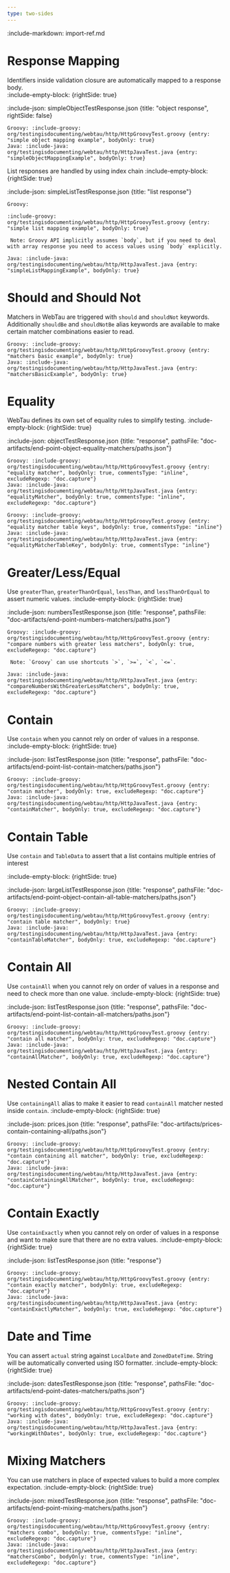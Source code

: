 ```yaml
---
type: two-sides
---
```


:include-markdown: import-ref.md
 
# Response Mapping

Identifiers inside validation closure are automatically mapped to a response body.  
:include-empty-block: {rightSide: true}

:include-json: simpleObjectTestResponse.json {title: "object response", rightSide: false}

```tabs {rightSide: true}
Groovy: :include-groovy: org/testingisdocumenting/webtau/http/HttpGroovyTest.groovy {entry: "simple object mapping example", bodyOnly: true}
Java: :include-java: org/testingisdocumenting/webtau/http/HttpJavaTest.java {entry: "simpleObjectMappingExample", bodyOnly: true}
```

List responses are handled by using index chain
:include-empty-block: {rightSide: true}

:include-json: simpleListTestResponse.json {title: "list response"}

```tabs {rightSide: true}
Groovy: 

:include-groovy: org/testingisdocumenting/webtau/http/HttpGroovyTest.groovy {entry: "simple list mapping example", bodyOnly: true}

 Note: Groovy API implicitly assumes `body`, but if you need to deal with array response you need to access values using `body` explicitly.

Java: :include-java: org/testingisdocumenting/webtau/http/HttpJavaTest.java {entry: "simpleListMappingExample", bodyOnly: true}
```

# Should and Should Not

Matchers in WebTau are triggered with `should` and `shouldNot` keywords.
Additionally `shouldBe` and `shouldNotBe` alias keywords are available to make certain matcher combinations easier to read.

```tabs {rightSide: true}
Groovy: :include-groovy: org/testingisdocumenting/webtau/http/HttpGroovyTest.groovy {entry: "matchers basic example", bodyOnly: true}
Java: :include-java: org/testingisdocumenting/webtau/http/HttpJavaTest.java {entry: "matchersBasicExample", bodyOnly: true}
```

# Equality

WebTau defines its own set of equality rules to simplify testing. 
:include-empty-block: {rightSide: true}
 
:include-json: objectTestResponse.json {title: "response", pathsFile: "doc-artifacts/end-point-object-equality-matchers/paths.json"}

```tabs {rightSide: true}
Groovy: :include-groovy: org/testingisdocumenting/webtau/http/HttpGroovyTest.groovy {entry: "equality matcher", bodyOnly: true, commentsType: "inline", excludeRegexp: "doc.capture"}
Java: :include-java: org/testingisdocumenting/webtau/http/HttpJavaTest.java {entry: "equalityMatcher", bodyOnly: true, commentsType: "inline", excludeRegexp: "doc.capture"}
```

```tabs {rightSide: true}
Groovy: :include-groovy: org/testingisdocumenting/webtau/http/HttpGroovyTest.groovy {entry: "equality matcher table keys", bodyOnly: true, commentsType: "inline"}
Java: :include-java: org/testingisdocumenting/webtau/http/HttpJavaTest.java {entry: "equalityMatcherTableKey", bodyOnly: true, commentsType: "inline"}
```


# Greater/Less/Equal

Use `greaterThan`, `greaterThanOrEqual`, `lessThan`, and `lessThanOrEqual` to assert numeric values. 
:include-empty-block: {rightSide: true}

:include-json: numbersTestResponse.json {title: "response", pathsFile: "doc-artifacts/end-point-numbers-matchers/paths.json"}

```tabs {rightSide: true}
Groovy: :include-groovy: org/testingisdocumenting/webtau/http/HttpGroovyTest.groovy {entry: "compare numbers with greater less matchers", bodyOnly: true, excludeRegexp: "doc.capture"}
 
 Note: `Groovy` can use shortcuts `>`, `>=`, `<`, `<=`.

Java: :include-java: org/testingisdocumenting/webtau/http/HttpJavaTest.java {entry: "compareNumbersWithGreaterLessMatchers", bodyOnly: true, excludeRegexp: "doc.capture"}
```

# Contain

Use `contain` when you cannot rely on order of values in a response. 
:include-empty-block: {rightSide: true}

:include-json: listTestResponse.json {title: "response", pathsFile: "doc-artifacts/end-point-list-contain-matchers/paths.json"}

```tabs {rightSide: true}
Groovy: :include-groovy: org/testingisdocumenting/webtau/http/HttpGroovyTest.groovy {entry: "contain matcher", bodyOnly: true, excludeRegexp: "doc.capture"}
Java: :include-java: org/testingisdocumenting/webtau/http/HttpJavaTest.java {entry: "containMatcher", bodyOnly: true, excludeRegexp: "doc.capture"}
```

# Contain Table

Use `contain` and `TableData` to assert that a list contains multiple entries of interest

:include-empty-block: {rightSide: true}

:include-json: largeListTestResponse.json {title: "response", pathsFile: "doc-artifacts/end-point-object-contain-all-table-matchers/paths.json"}

```tabs {rightSide: true}
Groovy: :include-groovy: org/testingisdocumenting/webtau/http/HttpGroovyTest.groovy {entry: "contain table matcher", bodyOnly: true}
Java: :include-java: org/testingisdocumenting/webtau/http/HttpJavaTest.java {entry: "containTableMatcher", bodyOnly: true, excludeRegexp: "doc.capture"}
```

# Contain All

Use `containAll` when you cannot rely on order of values in a response and need to check more than one value. 
:include-empty-block: {rightSide: true}

:include-json: listTestResponse.json {title: "response", pathsFile: "doc-artifacts/end-point-list-contain-all-matchers/paths.json"}

```tabs {rightSide: true}
Groovy: :include-groovy: org/testingisdocumenting/webtau/http/HttpGroovyTest.groovy {entry: "contain all matcher", bodyOnly: true, excludeRegexp: "doc.capture"}
Java: :include-java: org/testingisdocumenting/webtau/http/HttpJavaTest.java {entry: "containAllMatcher", bodyOnly: true, excludeRegexp: "doc.capture"}
```

# Nested Contain All

Use `containingAll` alias to make it easier to read `containAll` matcher nested inside `contain`.
:include-empty-block: {rightSide: true}

:include-json: prices.json {title: "response", pathsFile: "doc-artifacts/prices-contain-containing-all/paths.json"}

```tabs {rightSide: true}
Groovy: :include-groovy: org/testingisdocumenting/webtau/http/HttpGroovyTest.groovy {entry: "contain containing all matcher", bodyOnly: true, excludeRegexp: "doc.capture"}
Java: :include-java: org/testingisdocumenting/webtau/http/HttpJavaTest.java {entry: "containContainingAllMatcher", bodyOnly: true, excludeRegexp: "doc.capture"}
```

# Contain Exactly 

Use `containExactly` when you cannot rely on order of values in a response and want to make sure that there are no extra values.
:include-empty-block: {rightSide: true}

:include-json: listTestResponse.json {title: "response"}

```tabs {rightSide: true}
Groovy: :include-groovy: org/testingisdocumenting/webtau/http/HttpGroovyTest.groovy {entry: "contain exactly matcher", bodyOnly: true, excludeRegexp: "doc.capture"}
Java: :include-java: org/testingisdocumenting/webtau/http/HttpJavaTest.java {entry: "containExactlyMatcher", bodyOnly: true, excludeRegexp: "doc.capture"}
```

# Date and Time

You can assert `actual` string against `LocalDate` and `ZonedDateTime`. String will be automatically converted 
using ISO formatter.
:include-empty-block: {rightSide: true}

:include-json: datesTestResponse.json {title: "response", pathsFile: "doc-artifacts/end-point-dates-matchers/paths.json"}

```tabs {rightSide: true}
Groovy: :include-groovy: org/testingisdocumenting/webtau/http/HttpGroovyTest.groovy {entry: "working with dates", bodyOnly: true, excludeRegexp: "doc.capture"}
Java: :include-java: org/testingisdocumenting/webtau/http/HttpJavaTest.java {entry: "workingWithDates", bodyOnly: true, excludeRegexp: "doc.capture"}
```

# Mixing Matchers

You can use matchers in place of expected values to build a more complex expectation. 
:include-empty-block: {rightSide: true}

:include-json: mixedTestResponse.json {title: "response", pathsFile: "doc-artifacts/end-point-mixing-matchers/paths.json"}

```tabs {rightSide: true}
Groovy: :include-groovy: org/testingisdocumenting/webtau/http/HttpGroovyTest.groovy {entry: "matchers combo", bodyOnly: true, commentsType: "inline", excludeRegexp: "doc.capture"}
Java: :include-java: org/testingisdocumenting/webtau/http/HttpJavaTest.java {entry: "matchersCombo", bodyOnly: true, commentsType: "inline", excludeRegexp: "doc.capture"}
```

